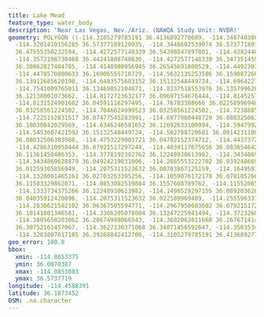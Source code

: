 ```yaml
---
title: Lake Mead
feature_type: water_body
description: 'Near Las Vegas, Nev./Ariz. (NAWQA Study Unit: NVBR)'
geometry: POLYGON ((-114.3105279785191 36.4136892770689, -114.3407403808579 36.46450993725635,
  -114.3201410156285 36.57377189120935, -114.3448602539074 36.57377189120935, -114.3544732910168
  36.47555350232594, -114.4272577148339 36.54398847897801, -114.4382440429539 36.52412649344187,
  -114.3572198730468 36.44241808748636, -114.4272577148339 36.34735145949756, -114.4313775878744
  36.30862827404785, -114.4148980956945 36.26545691800529, -114.4492303710738 36.19566813838502,
  -114.4478570800633 36.16906555710729, -114.5632135253586 36.15908726019841, -114.6195184569958
  36.13912685620198, -114.6483575683152 36.15132548449724, -114.6964227538534 36.13690871997824,
  -114.7541009765011 36.13469052104871, -114.8337518553976 36.13579962835198, -114.8653375487559
  36.12138001073662, -114.8172723632177 36.09697154676444, -114.8145257811787 36.07144549825122,
  -114.8131524901682 36.04591116297495, -114.76783388666 36.022589969489, -114.7335016112717
  36.03258561224502, -114.7046624999523 36.03258561224502, -114.7238885741622 36.06034463143079,
  -114.7225152831517 36.07477545283991, -114.6977960448729 36.08032506383988, -114.6744500976045
  36.10030042029569, -114.6346246581652 36.12692633100994, -114.594799218717 36.13579962835198,
  -114.5453607421592 36.15132548449724, -114.502788720681 36.0914231108269, -114.4698297363122
  36.08032506383988, -114.4753229003721 36.04702152374712, -114.4437372070138 36.06145478859994,
  -114.4286310058444 36.07921517297244, -114.4039117675656 36.08365464244372, -114.4066583495955
  36.11361450406353, -114.3778192382762 36.12248930613982, -114.3434869628879 36.09586189091533,
  -114.3434869628879 36.04924219831006, -114.2885553222702 36.03924866947698, -114.2569696289209
  36.01259305856949, -114.2075311523632 36.00703867125159, -114.1649591308849 36.02036854331845,
  -114.1320001465161 36.02703263395256, -114.1059076172178 36.07810526643794, -114.1045343262073
  36.11583329862071, -114.0853082519884 36.1557608789762, -114.1155206543272 36.16130476927881,
  -114.1333734375266 36.12248930613982, -114.1498529297155 36.08920362677105, -114.153972802756
  36.04035912420896, -114.2075311523632 36.022589969489, -114.2555963379014 36.03147504790225,
  -114.2830621582102 36.06367505594771, -114.2967950683602 36.07921517297244, -114.2995416503991
  36.10141001346581, -114.3366205078084 36.13247225941494, -114.3723260742162 36.16463091529324,
  -114.3805658203062 36.20674988066543, -114.3682062011668 36.26767141465101, -114.3668329101473
  36.30752161457067, -114.3627130371068 36.34071456592647, -114.3503534179674 36.37721047991012,
  -114.3283807617185 36.39268842412706, -114.3105279785191 36.4136892770689))
geo_error: 100.0
bbox:
  xmin: -114.8653375
  ymin: 36.0070387
  xmax: -114.0853083
  ymax: 36.5737719
longitude: -114.4588391
latitude: 36.1873452
OSM: .na.character
---
```

